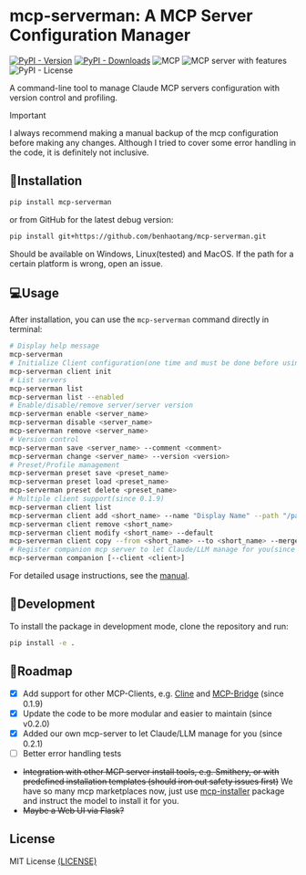 # mcp-serverman: A MCP Server Configuration Manager

[![PyPI - Version](https://img.shields.io/pypi/v/mcp-serverman)]([https://badge.fury.io/py/mcp-serverman](https://pypi.org/project/mcp-serverman/)) [![PyPI - Downloads](https://img.shields.io/pypi/dm/mcp-serverman)](https://pypi.org/project/mcp-serverman/) ![](https://badge.mcpx.dev 'MCP') ![](https://badge.mcpx.dev?type=server&features=tools 'MCP server with features') ![PyPI - License](https://img.shields.io/pypi/l/mcp-serverman)


A command-line tool to manage Claude MCP servers configuration with version control and profiling.

> [!IMPORTANT]  
> I always recommend making a manual backup of the mcp configuration before making any changes. Although I tried to cover some error handling in the code, it is definitely not inclusive.

## :floppy_disk:Installation

```bash
pip install mcp-serverman 
```
or from GitHub for the latest debug version:
```bash
pip install git+https://github.com/benhaotang/mcp-serverman.git
```
Should be available on Windows, Linux(tested) and MacOS. If the path for a certain platform is wrong, open an issue.

## :computer:Usage

After installation, you can use the `mcp-serverman` command directly in terminal:

```bash
# Display help message
mcp-serverman
# Initialize Client configuration(one time and must be done before using other commands, since 0.1.9)
mcp-serverman client init
# List servers
mcp-serverman list
mcp-serverman list --enabled
# Enable/disable/remove server/server version
mcp-serverman enable <server_name> 
mcp-serverman disable <server_name>
mcp-serverman remove <server_name>
# Version control
mcp-serverman save <server_name> --comment <comment>
mcp-serverman change <server_name> --version <version>
# Preset/Profile management
mcp-serverman preset save <preset_name>
mcp-serverman preset load <preset_name>
mcp-serverman preset delete <preset_name>
# Multiple client support(since 0.1.9)
mcp-serverman client list
mcp-serverman client add <short_name> --name "Display Name" --path "/path/to/config.json" --key "mcpServers" [--default]
mcp-serverman client remove <short_name>
mcp-serverman client modify <short_name> --default
mcp-serverman client copy --from <short_name> --to <short_name> --merge
# Register companion mcp server to let Claude/LLM manage for you(since 0.2.1)
mcp-serverman companion [--client <client>]
```

For detailed usage instructions, see the [manual](https://github.com/benhaotang/mcp-serverman/blob/main/Manual.md).

## :wrench:Development

To install the package in development mode, clone the repository and run:

```bash
pip install -e .
```

## :checkered_flag:Roadmap

- [x] Add support for other MCP-Clients, e.g. [Cline](https://github.com/cline/cline) and [MCP-Bridge](https://github.com/SecretiveShell/MCP-Bridge) (since 0.1.9)
- [x] Update the code to be more modular and easier to maintain (since v0.2.0)
- [x] Added our own mcp-server to let Claude/LLM manage for you (since 0.2.1)
- [ ] Better error handling tests
- ~~Integration with other MCP server install tools, e.g. Smithery, or with predefined installation templates (should iron out safety issues first)~~ We have so many mcp marketplaces now, just use [mcp-installer](https://github.com/anaisbetts/mcp-installer) package and instruct the model to install it for you.
- ~~Maybe a Web UI via Flask?~~

## License

MIT License [(LICENSE)](https://github.com/benhaotang/mcp-serverman/blob/main/LICENSE)
